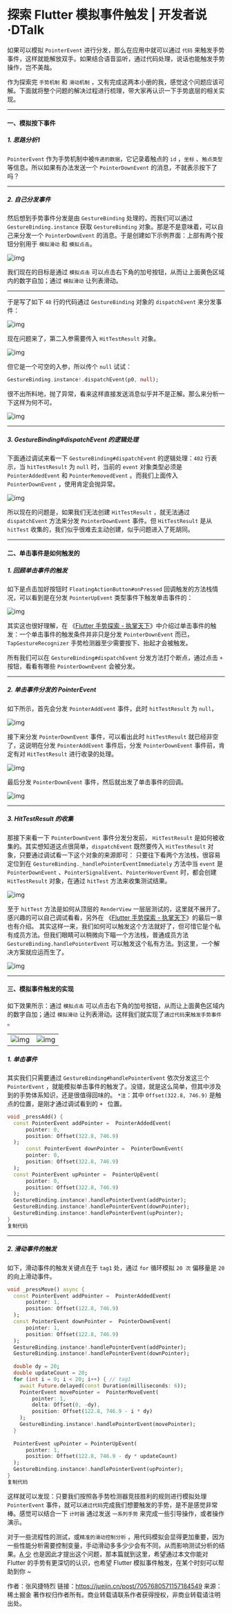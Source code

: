 # 探索 Flutter 模拟事件触发 | 开发者说·DTalk

如果可以模拟 `PointerEvent` 进行分发，那么在应用中就可以通过 `代码` 来触发手势事件，这样就能解放双手。如果结合语音监听，通过代码处理，说话也能触发手势操作，岂不美哉。

作为探索完 `手势机制` 和 `滑动机制` ，又有完成这两本小册的我，感觉这个问题应该可解。下面就将整个问题的解决过程进行梳理，带大家再认识一下手势底层的相关实现。

------

#### 一、模拟按下事件

##### 1. 思路分析1

`PointerEvent` 作为手势机制中被`传递的数据`，它记录着触点的 `id` ，`坐标` 、`触点类型`  等信息。所以如果有办法发送一个 `PointerDownEvent` 的消息，不就表示按下了吗？



------

##### 2. 自己分发事件

然后想到手势事件分发是由 `GestureBinding` 处理的，而我们可以通过 `GestureBinding.instance` 获取 `GestureBinding` 对象。那是不是意味着，可以自己来分发一个  `PointerDownEvent` 的消息。于是创建如下示例界面：上部有两个按钮分别用于 `模拟滑动` 和 `模拟点击`。

![img](2.png)

我们现在的目标是通过 `模拟点击` 可以点击右下角的加号按钮，从而让上面黄色区域内的数字自加；通过 `模拟滑动` 让列表滑动。

------



于是写了如下 `48` 行的代码通过 `GestureBinding` 对象的 `dispatchEvent` 来分发事件：

![img](3.png)



现在问题来了，第二入参需要传入 `HitTestResult` 对象。

![img](4.png)



但它是一个可空的入参，所以传个 `null` 试试：

```dart
GestureBinding.instance!.dispatchEvent(p0, null);
```

很不出所料地，抛了异常，看来这样直接发送消息似乎并不是正解。那么来分析一下这样为何不可。

![img](5.png)

------



##### 3. GestureBinding#dispatchEvent 的逻辑处理

下面通过调试来看一下 `GestureBinding#dispatchEvent` 的逻辑处理：`402` 行表示，当 `hitTestResult` 为 `null` 时，当前的 `event` 对象类型必须是 `PointerAddedEvent` 和 `PointerRemovedEvent` 。而我们上面传入 `PointerDownEvent` ，使用肯定会抛异常。

![img](6.png)

所以现在的问题是，如果我们无法创建 `HitTestResult` ，就无法通过 `dispatchEvent` 方法来分发 `PointerDownEvent` 事件。但 `HitTestResult` 是从 `hitTest` 收集的，我们似乎很难去主动创建，似乎问题进入了死胡同。

------



#### 二、单击事件是如何触发的

##### 1. 回顾单击事件的触发

如下是点击加好按钮时  `FloatingActionButton#onPressed` 回调触发的方法栈情况，可以看到是在分发 `PointerUpEvent` 类型事件下触发单击事件的：

![img](7.png)



其实这也很好理解，在 《[Flutter 手势探索 - 执掌天下](https://juejin.cn/book/6896378716427911181/section)》中介绍过单击事件的触发：一个单击事件的触发条件并非只是分发 `PointerDownEvent` 而已，`TapGestureRecognizer` 手势检测器至少需要按下、抬起才会被触发。

所有我们可以在 `GestureBinding#dispatchEvent` 分发方法打个断点，通过点击 `+` 按钮，看看有哪些 `PointerDownEvent` 会被分发。

------

##### 2. 单击事件分发的 PointerEvent

如下所示，首先会分发 `PointerAddEvent` 事件，此时 `hitTestResult` 为 `null`，

![img](8.png)



接下来分发 `PointerDownEvent` 事件，可以看出此时 `hitTestResult` 就已经非空了，这说明在分发 `PointerAddEvent` 事件后，分发 `PointerDownEvent` 事件前，肯定有对 `HitTestResult` 进行收录的处理。

![img](https://p3-juejin.byteimg.com/tos-cn-i-k3u1fbpfcp/4fc47c06fa464872a33b64932b442640~tplv-k3u1fbpfcp-zoom-in-crop-mark:4536:0:0:0.awebp)

最后分发  `PointerDownEvent` 事件，然后就出发了单击事件的回调。

![img](https://p3-juejin.byteimg.com/tos-cn-i-k3u1fbpfcp/55728771939644beaeb7191a890eef22~tplv-k3u1fbpfcp-zoom-in-crop-mark:4536:0:0:0.awebp)

------

##### 3. HitTestResult 的收集

那接下来看一下 `PointerDownEvent` 事件分发分发前， `HitTestResult` 是如何被收集的。其实想知道这点很简单，`dispatchEvent` 既然要传入 `HitTestResult` 对象，只要通过调试看一下这个对象的来源即可：
 只要往下看两个方法栈，很容易定位到在 `GestureBinding._handlePointerEventImmediately` 方法中当 `event` 是 `PointerDownEvent` 、`PointerSignalEvent`、`PointerHoverEvent` 时，都会创建 `HitTestResult` 对象，在通过 `hitTest` 方法来收集测试结果。

![img](https://p3-juejin.byteimg.com/tos-cn-i-k3u1fbpfcp/8c6d62eb203941adbd3d050b60f4299e~tplv-k3u1fbpfcp-zoom-in-crop-mark:4536:0:0:0.awebp)

至于  `hitTest` 方法是如何从顶层的 `RenderView` 一层层测试的，这里就不展开了。感兴趣的可以自己调试看看，另外在 《[Flutter 手势探索 - 执掌天下](https://juejin.cn/book/6896378716427911181/section)》的最后一章也有介绍。
 其实这样一来，我们如何可以触发这个方法就好了，但可惜它是个私有成员方法。但我们眼睛可以稍微向下瞄一个方法栈，普通成员方法 `GestureBinding.handlePointerEvent` 可以触发这个私有方法。到这里，一个解决方案就应运而生了。

![img](https://p3-juejin.byteimg.com/tos-cn-i-k3u1fbpfcp/27aea9789ba24c97941da37e77fbd990~tplv-k3u1fbpfcp-zoom-in-crop-mark:4536:0:0:0.awebp)

------

#### 三、模拟事件触发的实现

如下效果所示：通过 `模拟点击` 可以点击右下角的加号按钮，从而让上面黄色区域内的数字自加；通过 `模拟滑动` 让列表滑动。这样我们就实现了`通过代码`来`触发手势事件` 。

|                                                              |                                                              |
| ------------------------------------------------------------ | ------------------------------------------------------------ |
| ![img](https://p3-juejin.byteimg.com/tos-cn-i-k3u1fbpfcp/5ed57c2c5bcc49c6bbc5807e21e7c831~tplv-k3u1fbpfcp-zoom-in-crop-mark:4536:0:0:0.awebp) | ![img](https://p3-juejin.byteimg.com/tos-cn-i-k3u1fbpfcp/b9b7dc2a7ca74fd9aa6a0a5663056d60~tplv-k3u1fbpfcp-zoom-in-crop-mark:4536:0:0:0.awebp) |

##### 1. 单击事件

其实我们只需要通过 `GestureBinding#handlePointerEvent` 依次分发这三个 `PointerEvent` ，就能模拟单击事件的触发了。没错，就是这么简单，但其中涉及到的手势体系知识，还是很值得回味的。
 `*注`：其中 `Offset(322.8, 746.9)`  是触点的位置，是刚才通过调试看到的 `+ ` 位置。

```dart
void _pressAdd() {
  const PointerEvent addPointer =  PointerAddedEvent(
      pointer: 0,
      position: Offset(322.8, 746.9)
  );
      const PointerEvent downPointer =  PointerDownEvent(
      pointer: 0,
      position: Offset(322.8, 746.9)
  );
  const PointerEvent upPointer =  PointerUpEvent(
      pointer: 0,
      position: Offset(322.8, 746.9)
  );
  GestureBinding.instance!.handlePointerEvent(addPointer);
  GestureBinding.instance!.handlePointerEvent(downPointer);
  GestureBinding.instance!.handlePointerEvent(upPointer);
}
复制代码
```

------

##### 2. 滑动事件的触发

如下，滑动事件的触发关键点在于 `tag1` 处，通过 `for` 循环模拟 `20 次` 偏移量是 `20` 的向上滑动事件。

```dart
void _pressMove() async {
  const PointerEvent addPointer =  PointerAddedEvent(
      pointer: 1,
      position: Offset(122.8, 746.9)
  );
  const PointerEvent downPointer =  PointerDownEvent(
      pointer: 1,
      position: Offset(122.8, 746.9)
  );
  GestureBinding.instance!.handlePointerEvent(addPointer);
  GestureBinding.instance!.handlePointerEvent(downPointer);
  
  double dy = 20;
  double updateCount = 20;
  for (int i = 0; i < 20; i++) { // tag1
    await Future.delayed(const Duration(milliseconds: 6));
    PointerEvent movePointer =  PointerMoveEvent(
        pointer: 1,
        delta: Offset(0, -dy),
        position: Offset(122.8, 746.9 - i * dy)
    );
    GestureBinding.instance!.handlePointerEvent(movePointer);
  }
  
  PointerEvent upPointer = PointerUpEvent(
      pointer: 1,
      position: Offset(122.8, 746.9 - dy * updateCount)
  );
  GestureBinding.instance!.handlePointerEvent(upPointer);
}
复制代码
```

这样就可以发现：只要我们按照各手势检测器竞技胜利的规则进行模拟处理 `PointerEvent` 事件，就可以`通过代码`完成我们想要触发的手势，是不是感觉非常棒。感觉可以结合一下 `计时器` 通过发送 `一系列手势` 来完成一些引导操作，或者操作演示。

对于一些流程性的测试，或`精准的滑动控制分析` ，用代码模拟会显得更加重要，因为一些性能分析需要控制变量，手动滑动多多少少会有不同，从而影响测试分析的结果。[A 少](https://juejin.cn/user/606586150596360) 也是因此才提出这个问题，那本篇就到这里，希望通过本文你能对 Flutter 的手势有更深切的认识，也希望 Flutter 模拟事件触发，在某个时刻可以帮助到你 ~





作者：张风捷特烈
链接：https://juejin.cn/post/7057680571157184549
来源：稀土掘金
著作权归作者所有。商业转载请联系作者获得授权，非商业转载请注明出处。
